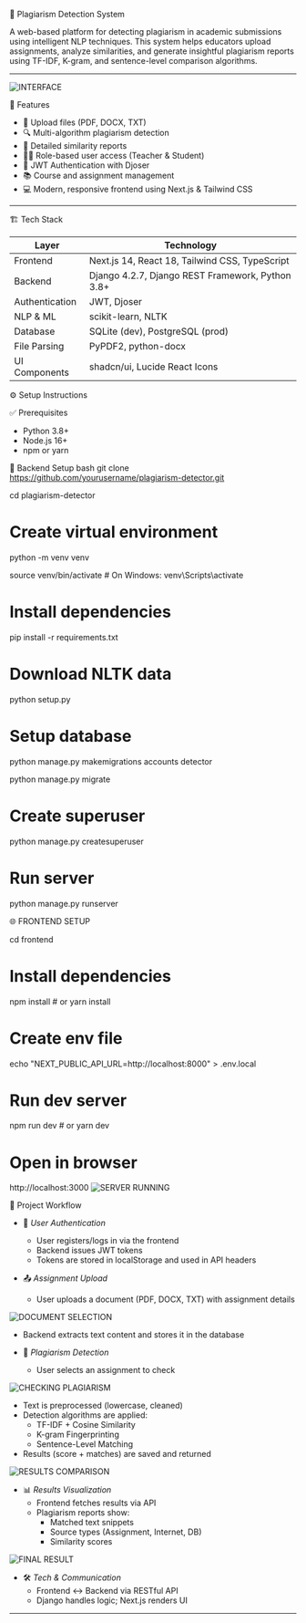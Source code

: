 🧠 Plagiarism Detection System

A web-based platform for detecting plagiarism in academic submissions using intelligent NLP techniques. This system helps educators upload assignments, analyze similarities, and generate insightful plagiarism reports using TF-IDF, K-gram, and sentence-level comparison algorithms.

---

![INTERFACE](https://github.com/user-attachments/assets/79023587-6519-4a32-9cb5-d352fda990c6)

 🚀 Features

- 📁 Upload files (PDF, DOCX, TXT)
- 🔍 Multi-algorithm plagiarism detection
- 🧾 Detailed similarity reports
- 👨‍🏫 Role-based user access (Teacher & Student)
- 🔐 JWT Authentication with Djoser
- 📚 Course and assignment management
- 💻 Modern, responsive frontend using Next.js & Tailwind CSS

---

🏗 Tech Stack

| Layer        | Technology                                |
|--------------|--------------------------------------------|
| Frontend     | Next.js 14, React 18, Tailwind CSS, TypeScript |
| Backend      | Django 4.2.7, Django REST Framework, Python 3.8+ |
| Authentication | JWT, Djoser |
| NLP & ML     | scikit-learn, NLTK |
| Database     | SQLite (dev), PostgreSQL (prod) |
| File Parsing | PyPDF2, python-docx |
| UI Components| shadcn/ui, Lucide React Icons |


 ⚙ Setup Instructions

 ✅ Prerequisites
- Python 3.8+
- Node.js 16+
- npm or yarn

 🔧 Backend Setup
bash
git clone https://github.com/yourusername/plagiarism-detector.git

cd plagiarism-detector

# Create virtual environment
python -m venv venv

source venv/bin/activate  # On Windows: venv\Scripts\activate

# Install dependencies
pip install -r requirements.txt

# Download NLTK data
python setup.py

# Setup database
python manage.py makemigrations accounts detector

python manage.py migrate

# Create superuser
python manage.py createsuperuser

# Run server
python manage.py runserver


🌐 FRONTEND SETUP

cd frontend

# Install dependencies
npm install  # or yarn install

# Create env file
echo "NEXT_PUBLIC_API_URL=http://localhost:8000" > .env.local

# Run dev server
npm run dev  # or yarn dev

# Open in browser
http://localhost:3000
![SERVER RUNNING](https://github.com/user-attachments/assets/b6c0e1b3-c219-41a1-aa90-006dcaae33f2)




 🔁 Project Workflow

- 🔐 *User Authentication*  
  - User registers/logs in via the frontend  
  - Backend issues JWT tokens  
  - Tokens are stored in localStorage and used in API headers  

- 📤 *Assignment Upload*  
  - User uploads a document (PDF, DOCX, TXT) with assignment details
  
![DOCUMENT SELECTION](https://github.com/user-attachments/assets/d5217e8a-ea82-4f64-8546-c181010815ea)

  - Backend extracts text content and stores it in the database  

- 🧪 *Plagiarism Detection*  
  - User selects an assignment to check
    
![CHECKING PLAGIARISM](https://github.com/user-attachments/assets/864003aa-e11d-4a06-92bd-8a42b00e5eb7)

  - Text is preprocessed (lowercase, cleaned)  
  - Detection algorithms are applied:
    - TF-IDF + Cosine Similarity
    - K-gram Fingerprinting
    - Sentence-Level Matching  
  - Results (score + matches) are saved and returned
    
![RESULTS COMPARISON](https://github.com/user-attachments/assets/25b54754-ef58-48b8-b526-2a3d4b2bd38e)


- 📊 *Results Visualization*  
  - Frontend fetches results via API  
  - Plagiarism reports show:
    - Matched text snippets  
    - Source types (Assignment, Internet, DB)  
    - Similarity scores
      
![FINAL RESULT](https://github.com/user-attachments/assets/57d27dd6-11ba-4d5e-987b-530c61f9ecfb)

- 🛠 *Tech & Communication*  
  - Frontend ↔ Backend via RESTful API  
  - Django handles logic; Next.js renders UI  

---
